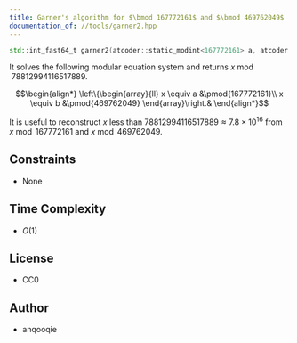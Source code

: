```yaml
---
title: Garner's algorithm for $\bmod 167772161$ and $\bmod 469762049$
documentation_of: //tools/garner2.hpp
---
```


```cpp
std::int_fast64_t garner2(atcoder::static_modint<167772161> a, atcoder::static_modint<469762049> b);
```

It solves the following modular equation system and returns $x \bmod 78812994116517889$.

$$\begin{align*}
\left\{\begin{array}{ll}
x \equiv a &\pmod{167772161}\\
x \equiv b &\pmod{469762049}
\end{array}\right.&
\end{align*}$$

It is useful to reconstruct $x$ less than $78812994116517889 \approx 7.8 \times 10^{16}$ from $x \bmod 167772161$ and $x \bmod 469762049$.

## Constraints
- None

## Time Complexity
- $O(1)$

## License
- CC0

## Author
- anqooqie

